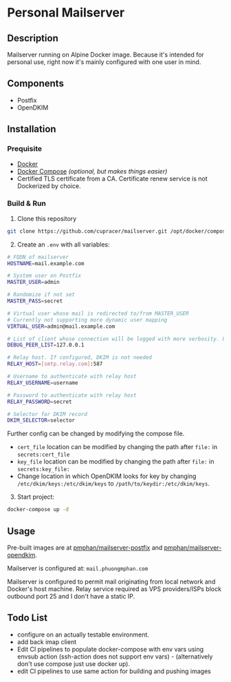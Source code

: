 # Personal Mailserver

## Description

Mailserver running on Alpine Docker image. Because it's intended for personal use, right now it's mainly configured with one user in mind.

## Components

* Postfix
* OpenDKIM

## Installation

### Prequisite

* [Docker](https://docs.docker.com/engine/install/)
* [Docker Compose](https://docs.docker.com/compose/install/) _(optional, but makes things easier)_
* Certified TLS certificate from a CA. Certificate renew service is not Dockerized by choice.

### Build & Run

1. Clone this repository

```bash
git clone https://github.com/cupracer/mailserver.git /opt/docker/compose/mail
```

2. Create an `.env` with all variables:

```bash
# FQDN of mailserver
HOSTNAME=mail.example.com

# System user on Postfix
MASTER_USER=admin

# Randomize if not set
MASTER_PASS=secret

# Virtual user whose mail is redirected to/from MASTER_USER
# Currently not supporting more dynamic user mapping
VIRTUAL_USER=admin@mail.example.com

# List of client whose connection will be logged with more verbosity. Useful for debugging.
DEBUG_PEER_LIST=127.0.0.1

# Relay host. If configured, DKIM is not needed
RELAY_HOST=[smtp.relay.com]:587

# Username to authenticate with relay host
RELAY_USERNAME=username

# Password to authenticate with relay host
RELAY_PASSWORD=secret

# Selector for DKIM record
DKIM_SELECTOR=selector
```

Further config can be changed by modifying the compose file.

* `cert_file` location can be modified by changing the path after `file:` in `secrets:cert_file`
* `key_file` location can be modified by changing the path after `file:` in `secrets:key_file:`
* Change location in which OpenDKIM looks for key by changing `/etc/dkim/keys:/etc/dkim/keys` to `/path/to/keydir:/etc/dkim/keys`.

3. Start project:

```bash
docker-compose up -d
```

## Usage

Pre-built images are at [pmphan/mailserver-postfix](https://hub.docker.com/r/pmphan/mailserver-postfix/) and [pmphan/mailserver-opendkim](https://hub.docker.com/r/pmphan/mailserver-postfix/).

Mailserver is configured at: `mail.phuongmphan.com`

Mailserver is configured to permit mail originating from local network and Docker's host machine. Relay service required as VPS providers/ISPs block outbound port 25 and I don't have a static IP.

## Todo List

* configure on an actually testable environment.
* add back imap client
* Edit CI pipelines to populate docker-compose with env vars using envsub action (ssh-action does not support env vars) - (alternatively don't use compose just use docker up).
* edit CI pipelines to use same action for building and pushing images
